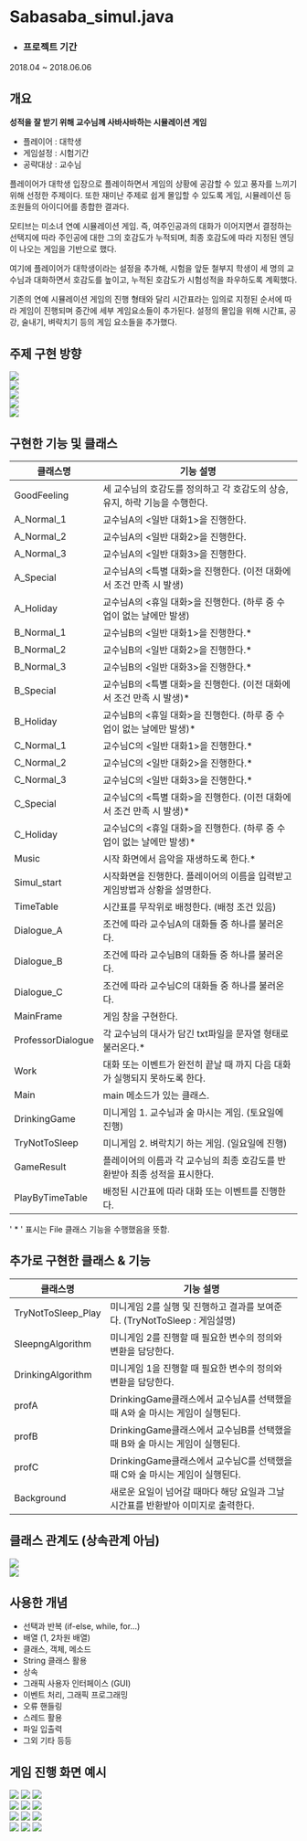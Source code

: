 # Sabasaba_simul.java  
* ### 프로젝트 기간  
2018.04 ~ 2018.06.06   

개요
----------------
__성적을 잘 받기 위해 교수님께 사바사바하는 시뮬레이션 게임__  

* 플레이어 : 대학생  
* 게임설정 : 시험기간  
* 공략대상 : 교수님 

플레이어가 대학생 입장으로 플레이하면서 게임의 상황에 공감할 수 있고 풍자를 느끼기 위해 선정한 주제이다. 또한 재미난 주제로 쉽게 몰입할 수 있도록 게임, 시뮬레이션 등 조원들의 아이디어를 종합한 결과다.  

모티브는 미소녀 연예 시뮬레이션 게임. 즉, 여주인공과의 대화가 이어지면서 결정하는 선택지에 따라 주인공에 대한 그의 호감도가 누적되며, 최종 호감도에 따라 지정된 엔딩이 나오는 게임을 기반으로 했다.  

여기에 플레이어가 대학생이라는 설정을 추가해, 시험을 앞둔 철부지 학생이 세 명의 교수님과 대화하면서 호감도를 높이고, 누적된 호감도가 시험성적을 좌우하도록 계획했다.  

기존의 연예 시뮬레이션 게임의 진행 형태와 달리 시간표라는 임의로 지정된 순서에 따라 게임이 진행되며 중간에 세부 게임요소들이 추가된다. 설정의 몰입을 위해 시간표, 공강, 술내기, 벼락치기 등의 게임 요소들을 추가했다.  

주제 구현 방향
---------------

![](./Images/슬라이드0002.jpg)  
![](./Images/슬라이드0003.jpg)  
![](./Images/슬라이드0004.jpg)  
![](./Images/슬라이드0005.jpg)  
![](./Images/슬라이드0006.jpg)  
  
  
구현한 기능 및 클래스
----------------
|  클래스명 | 기능 설명 |
|---|---|
|  GoodFeeling |  세 교수님의 호감도를 정의하고 각 호감도의 상승, 유지, 하락 기능을 수행한다. |
|  A_Normal_1 | 교수님A의 <일반 대화1>을 진행한다. |
|  A_Normal_2 | 교수님A의 <일반 대화2>을 진행한다. |
|  A_Normal_3 | 교수님A의 <일반 대화3>을 진행한다. |
|  A_Special | 교수님A의 <특별 대화>을 진행한다. (이전 대화에서 조건 만족 시 발생) |
|  A_Holiday |  교수님A의 <휴일 대화>을 진행한다. (하루 중 수업이 없는 날에만 발생) |
|  B_Normal_1 | 교수님B의 <일반 대화1>을 진행한다.*  |
|  B_Normal_2 | 교수님B의 <일반 대화2>을 진행한다.*  |
|  B_Normal_3 | 교수님B의 <일반 대화3>을 진행한다.*  |
|  B_Special | 교수님B의 <특별 대화>을 진행한다. (이전 대화에서 조건 만족 시 발생)*  |
|  B_Holiday |  교수님B의 <휴일 대화>을 진행한다. (하루 중 수업이 없는 날에만 발생)* |
|  C_Normal_1 | 교수님C의 <일반 대화1>을 진행한다.*  |
|  C_Normal_2 | 교수님C의 <일반 대화2>을 진행한다.*  |
|  C_Normal_3 | 교수님C의 <일반 대화3>을 진행한다.*  |
|  C_Special |  교수님C의 <특별 대화>을 진행한다. (이전 대화에서 조건 만족 시 발생)* |
|  C_Holiday | 교수님C의 <휴일 대화>을 진행한다. (하루 중 수업이 없는 날에만 발생)*  |
|  Music | 시작 화면에서 음악을 재생하도록 한다.*  |
|  Simul_start | 시작화면을 진행한다. 플레이어의 이름을 입력받고 게임방법과 상황을 설명한다.  |
|  TimeTable |  시간표를 무작위로 배정한다. (배정 조건 있음) |
|  Dialogue_A | 조건에 따라 교수님A의 대화들 중 하나를 불러온다.  |
|  Dialogue_B | 조건에 따라 교수님B의 대화들 중 하나를 불러온다.  |
|  Dialogue_C | 조건에 따라 교수님C의 대화들 중 하나를 불러온다.  |
|  MainFrame | 게임 창을 구현한다.  |
|  ProfessorDialogue |  각 교수님의 대사가 담긴 txt파일을 문자열 형태로 불러온다.* |
|  Work | 대화 또는 이벤트가 완전히 끝날 때 까지 다음 대화가 실행되지 못하도록 한다.  |
|  Main |  main 메소드가 있는 클래스. |
|  DrinkingGame | 미니게임 1. 교수님과 술 마시는 게임. (토요일에 진행) |
|  TryNotToSleep | 미니게임 2. 벼락치기 하는 게임. (일요일에 진행) |
|  GameResult | 플레이어의 이름과 각 교수님의 최종 호감도를 반환받아 최종 성적을 표시한다.  |
|  PlayByTimeTable | 배정된 시간표에 따라 대화 또는 이벤트를 진행한다.  |  

' * ' 표시는 File 클래스 기능을 수행했음을 뜻함.

추가로 구현한 클래스 & 기능
-------------
|  클래스명 | 기능 설명 |
|---|---|
| TryNotToSleep_Play | 미니게임 2를 실행 및 진행하고 결과를 보여준다. (TryNotToSleep : 게임설명)  |
| SleepngAlgorithm | 미니게임 2를 진행할 때 필요한 변수의 정의와 변환을 담당한다. |
| DrinkingAlgorithm | 미니게임 1을 진행할 때 필요한 변수의 정의와 변환을 담당한다. |
| profA | DrinkingGame클래스에서 교수님A를 선택했을 때 A와 술 마시는 게임이 실행된다. |
| profB | DrinkingGame클래스에서 교수님B를 선택했을 때 B와 술 마시는 게임이 실행된다. |
| profC | DrinkingGame클래스에서 교수님C를 선택했을 때 C와 술 마시는 게임이 실행된다. |
| Background | 새로운 요일이 넘어갈 때마다 해당 요일과 그날 시간표를 반환받아 이미지로 출력한다. |  

클래스 관계도 (상속관계 아님)
----------
![](./Images/슬라이드0009.jpg)  
![](./Images/슬라이드0010.jpg) 
  
  
사용한 개념
-----------
* 선택과 반복 (if-else, while, for...)
* 배열 (1, 2차원 배열)
* 클래스, 객체, 메소드
* String 클래스 활용
* 상속
* 그래픽 사용자 인터페이스 (GUI)
* 이벤트 처리, 그래픽 프로그래밍
* 오류 핸들링
* 스레드 활용
* 파일 입출력  
* 그외 기타 등등

게임 진행 화면 예시
-----------
![](./Images/play01.png) 
![](./Images/play02.png) 
![](./Images/play03.png)  
![](./Images/play04.png) 
![](./Images/play05.png) 
![](./Images/play06.png)  
![](./Images/play07.png) 
![](./Images/play08.png) 
![](./Images/play09.png)  
![](./Images/play10.png) 
![](./Images/play11.png) 
![](./Images/play12.png)  
 
